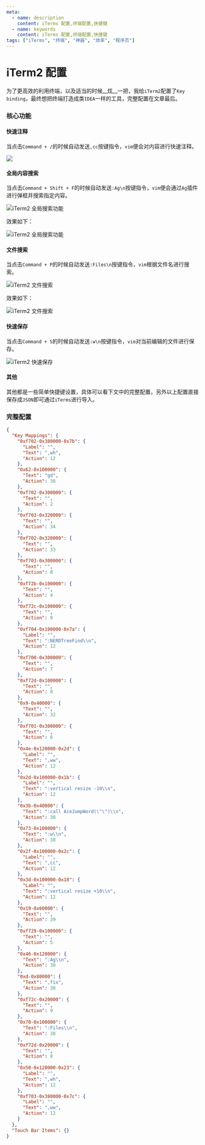 ```yaml
---
meta:
  - name: description
    content: iTerms 配置,终端配置,快捷键
  - name: keywords
    content: iTerms 配置,终端配置,快捷键
tags: ["iTerms", "终端", "神器", "效率", "程序员"]
---
```


# iTerm2 配置

为了更高效的利用终端，以及适当的时候__炫__一把，我给`iTerm2`配置了`Key binding`，最终想把终端打造成类`IDEA`一样的工具，完整配置在文章最后。

### 核心功能

#### 快速注释

当点击`Command + /`的时候自动发送`,cc`按键指令，`vim`便会对内容进行快速注释。

![](https://1.z.wiki/autoupload/2022-08-16/e1d296d06b4649af85b561320906ebda.image.png)

#### 全局内容搜索

当点击`Command + Shift + F`的时候自动发送`:Ag\n`按键指令，`vim`便会通过`Ag`插件进行弹框并搜索指定内容。

![iTerm2 全局搜索功能](https://3.z.wiki/autoupload/2022-08-16/9f8fc6aadb1647e5b403f56d83be806c.image.png)

效果如下：

![iTerm2 全局搜索功能](https://9.z.wiki/autoupload/2022-08-16/7ba175e0686e4b7fa9cc4b98fee04631.findcntent.gif)

#### 文件搜索

当点击`Command + P`的时候自动发送`:Files\n`按键指令，`vim`根据文件名进行搜索。

![iTerm2 文件搜索](https://5.z.wiki/autoupload/2022-08-16/ff50fb4486b64bf58f84bc49ea66acf2.image.png)


效果如下：

![iTerm2 文件搜索](https://6.z.wiki/autoupload/2022-08-16/ba80163df6a74a268160b922e5d971a2.files.gif)

#### 快速保存

当点击`Command + S`的时候自动发送`:w\n`按键指令，`vim`对当前编辑的文件进行保存。

![iTerm2 快速保存](https://7.z.wiki/autoupload/2022-08-16/4e92304b1acc4a61939d611c95625545.image.png)

#### 其他

其他都是一些简单快捷键设置，具体可以看下文中的完整配置，另外以上配置直接保存成`JSON`即可通过`iTerms`进行导入。

### 完整配置


```json
{
  "Key Mappings": {
    "0xf702-0x380000-0x7b": {
      "Label": "",
      "Text": ",wh",
      "Action": 12
    },
    "0x62-0x100000": {
      "Text": "gd",
      "Action": 38
    },
    "0xf702-0x300000": {
      "Text": "",
      "Action": 2
    },
    "0xf703-0x320000": {
      "Text": "",
      "Action": 34
    },
    "0xf702-0x320000": {
      "Text": "",
      "Action": 33
    },
    "0xf703-0x300000": {
      "Text": "",
      "Action": 0
    },
    "0xf72b-0x100000": {
      "Text": "",
      "Action": 4
    },
    "0xf72c-0x100000": {
      "Text": "",
      "Action": 9
    },
    "0xf704-0x100000-0x7a": {
      "Label": "",
      "Text": ":NERDTreeFind\\n",
      "Action": 12
    },
    "0xf700-0x300000": {
      "Text": "",
      "Action": 7
    },
    "0xf72d-0x100000": {
      "Text": "",
      "Action": 8
    },
    "0x9-0x40000": {
      "Text": "",
      "Action": 32
    },
    "0xf701-0x300000": {
      "Text": "",
      "Action": 6
    },
    "0x4e-0x120000-0x2d": {
      "Label": "",
      "Text": ",ww",
      "Action": 12
    },
    "0x2d-0x100000-0x1b": {
      "Label": "",
      "Text": ":vertical resize -10\\n",
      "Action": 12
    },
    "0x3b-0x40000": {
      "Text": ":call AceJumpWord(\"\")\\n",
      "Action": 38
    },
    "0x73-0x100000": {
      "Text": ":w\\n",
      "Action": 38
    },
    "0x2f-0x100000-0x2c": {
      "Label": "",
      "Text": ",cc",
      "Action": 12
    },
    "0x3d-0x100000-0x18": {
      "Label": "",
      "Text": ":vertical resize +10\\n",
      "Action": 12
    },
    "0x19-0x60000": {
      "Text": "",
      "Action": 39
    },
    "0xf729-0x100000": {
      "Text": "",
      "Action": 5
    },
    "0x46-0x120000": {
      "Text": ":Ag\\n",
      "Action": 38
    },
    "0xd-0x80000": {
      "Text": ",fix",
      "Action": 38
    },
    "0xf72c-0x20000": {
      "Text": "",
      "Action": 9
    },
    "0x70-0x100000": {
      "Text": ":Files\\n",
      "Action": 38
    },
    "0xf72d-0x20000": {
      "Text": "",
      "Action": 8
    },
    "0x50-0x120000-0x23": {
      "Label": "",
      "Text": ",wh",
      "Action": 12
    },
    "0xf703-0x380000-0x7c": {
      "Label": "",
      "Text": ",ww",
      "Action": 12
    }
  },
  "Touch Bar Items": {}
}
```